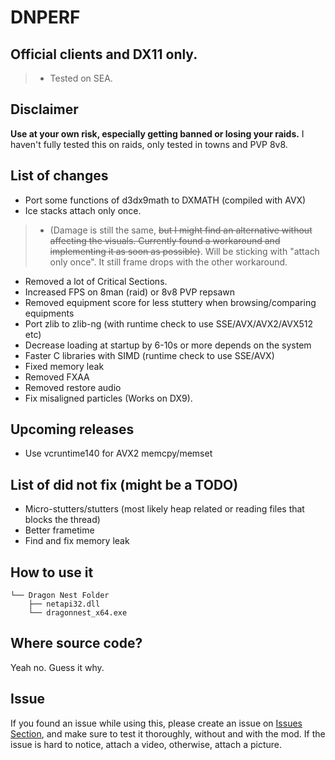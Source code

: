 # DNPERF
## Official clients and DX11 only.
> - Tested on SEA. 

## Disclaimer
**Use at your own risk, especially getting banned or losing your raids.** I haven't fully tested this on raids, only tested in towns and PVP 8v8.

## List of changes
- Port some functions of d3dx9math to DXMATH (compiled with AVX)
- Ice stacks attach only once.
> - (Damage is still the same, ~~but I might find an alternative without affecting the visuals. Currently found a workaround and implementing it as soon as possible)~~. Will be sticking with "attach only once". It still frame drops with the other workaround.
- Removed a lot of Critical Sections.
- Increased FPS on 8man (raid) or 8v8 PVP repsawn
- Removed equipment score for less stuttery when browsing/comparing equipments
- Port zlib to zlib-ng (with runtime check to use SSE/AVX/AVX2/AVX512 etc)
- Decrease loading at startup by 6-10s or more depends on the system
- Faster C libraries with SIMD (runtime check to use SSE/AVX)
- Fixed memory leak
- Removed FXAA
- Removed restore audio
- Fix misaligned particles (Works on DX9).

## Upcoming releases
- Use vcruntime140 for AVX2 memcpy/memset

## List of did not fix (might be a TODO)
- Micro-stutters/stutters (most likely heap related or reading files that blocks the thread)
- Better frametime
- Find and fix memory leak
## How to use it
```
└── Dragon Nest Folder
    ├── netapi32.dll
    └── dragonnest_x64.exe
```

## Where source code?
Yeah no. Guess it why.

## Issue
If you found an issue while using this, please create an issue on [Issues Section](https://github.com/grazaerd/dnperf-public/issues), and make sure to test it thoroughly, without and with the mod. If the issue is hard to notice, attach a video, otherwise, attach a picture.